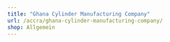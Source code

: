 ```yaml
---
title: "Ghana Cylinder Manufacturing Company"
url: /accra/ghana-cylinder-manufacturing-company/
shop: Allgemein
---
```

